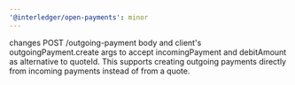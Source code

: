 ```yaml
---
'@interledger/open-payments': minor
---
```


changes POST /outgoing-payment body and client's outgoingPayment.create args to accept incomingPayment and debitAmount as alternative to quoteId. This supports creating outgoing payments directly from incoming payments instead of from a quote.
